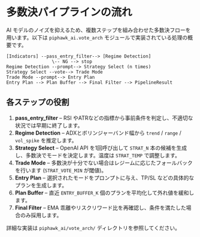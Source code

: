 # 多数決パイプラインの流れ

AI モデルのノイズを抑えるため、複数ステップを組み合わせた多数決フローを用います。以下は `piphawk_ai.vote_arch` モジュールで実装されている処理の概要です。

```text
[Indicators] --pass_entry_filter--> [Regime Detection]
                 \-- NG --> stop
Regime Detection --prompt--> Strategy Select (n times)
Strategy Select --vote--> Trade Mode
Trade Mode --prompt--> Entry Plan
Entry Plan --> Plan Buffer --> Final Filter --> PipelineResult
```

## 各ステップの役割

1. **pass_entry_filter** – RSI やATRなどの指標から事前条件を判定し、不適切な状況では早期に終了します。
2. **Regime Detection** – ADXとボリンジャーバンド幅から `trend` / `range` / `vol_spike` を推定します。
3. **Strategy Select** – OpenAI API を1回呼び出して `STRAT_N` 本の候補を生成し、多数決でモードを決定します。温度は `STRAT_TEMP` で調整します。
4. **Trade Mode** – 多数決が十分でない場合はレジームに応じたフォールバックを行います (`STRAT_VOTE_MIN` が閾値)。
5. **Entry Plan** – 選択されたモードをプロンプトに与え、TP/SL などの具体的なプランを生成します。
6. **Plan Buffer** – 直近 `ENTRY_BUFFER_K` 個のプランを平均化して外れ値を緩和します。
7. **Final Filter** – EMA 乖離やリスクリワード比を再確認し、条件を満たした場合のみ採用します。

詳細な実装は `piphawk_ai/vote_arch/` ディレクトリを参照してください。

